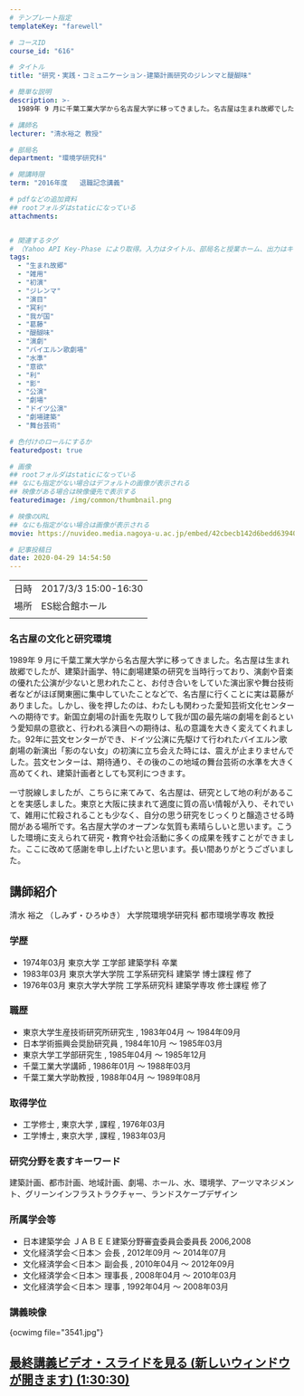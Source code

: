 ```yaml
---
# テンプレート指定
templateKey: "farewell"

# コースID
course_id: "616"

# タイトル
title: "研究・実践・コミュニケーション-建築計画研究のジレンマと醍醐味"

# 簡単な説明
description: >-
  1989年 9 月に千葉工業大学から名古屋大学に移ってきました。名古屋は生まれ故郷でしたが、建築計画学、特に劇場建築の研究を当時行っており、演劇や音楽の優れた公演が少ないと思われたこと、お付き合いをしていた演出家や舞台技術者などがほぼ関東圏に集中していたことなどで、名古屋に行くことに実は葛藤がありました。しかし、後を押したのは、わたしも関わった愛知芸術文化センターへの期待です。新国立劇場の計画 ....

# 講師名
lecturer: "清水裕之 教授"

# 部局名
department: "環境学研究科"

# 開講時限
term: "2016年度	退職記念講義"

# pdfなどの追加資料
## rootフォルダはstaticになっている
attachments:


# 関連するタグ
# （Yahoo API Key-Phase により取得。入力はタイトル、部局名と授業ホーム、出力はキーフレーズ（tags））
tags:
  - "生まれ故郷"
  - "雑用"
  - "初演"
  - "ジレンマ"
  - "演目"
  - "冥利"
  - "我が国"
  - "葛藤"
  - "醍醐味"
  - "演劇"
  - "バイエルン歌劇場"
  - "水準"
  - "意欲"
  - "利"
  - "影"
  - "公演"
  - "劇場"
  - "ドイツ公演"
  - "劇場建築"
  - "舞台芸術"

# 色付けのロールにするか
featuredpost: true

# 画像
## rootフォルダはstaticになっている
## なにも指定がない場合はデフォルトの画像が表示される
## 映像がある場合は映像優先で表示する
featuredimage: /img/common/thumbnail.png

# 映像のURL
## なにも指定がない場合は画像が表示される
movie: https://nuvideo.media.nagoya-u.ac.jp/embed/42cbecb142d6bedd63940d80638af19141ab0638

# 記事投稿日
date: 2020-04-29 14:54:50
---
```


|   |   |
|---|---|
| 日時 | 2017/3/3  15:00-16:30 |
| 場所 | ES総合館ホール |
|   |   |


### 名古屋の文化と研究環境

1989年 9 月に千葉工業大学から名古屋大学に移ってきました。名古屋は生まれ故郷でしたが、建築計画学、特に劇場建築の研究を当時行っており、演劇や音楽の優れた公演が少ないと思われたこと、お付き合いをしていた演出家や舞台技術者などがほぼ関東圏に集中していたことなどで、名古屋に行くことに実は葛藤がありました。しかし、後を押したのは、わたしも関わった愛知芸術文化センターへの期待です。新国立劇場の計画を先取りして我が国の最先端の劇場を創るという愛知県の意欲と、行われる演目への期待は、私の意識を大きく変えてくれました。92年に芸文センターができ、ドイツ公演に先駆けて行われたバイエルン歌劇場の新演出「影のない女」の初演に立ち会えた時には、震えが止まりませんでした。芸文センターは、期待通り、その後のこの地域の舞台芸術の水準を大きく高めてくれ、建築計画者としても冥利につきます。

一寸脱線しましたが、こちらに来てみて、名古屋は、研究として地の利があることを実感しました。東京と大阪に挟まれて適度に質の高い情報が入り、それでいて、雑用に忙殺されることも少なく、自分の思う研究をじっくりと醸造させる時間がある場所です。名古屋大学のオープンな気質も素晴らしいと思います。こうした環境に支えられて研究・教育や社会活動に多くの成果を残すことができました。ここに改めて感謝を申し上げたいと思います。長い間ありがとうございました。


## 講師紹介

清水 裕之 （しみず・ひろゆき） 大学院環境学研究科 都市環境学専攻 教授

### 学歴

* 1974年03月 東京大学 工学部 建築学科 卒業
* 1983年03月 東京大学大学院 工学系研究科 建築学 博士課程 修了
* 1976年03月 東京大学大学院 工学系研究科 建築学専攻 修士課程 修了

### 職歴

* 東京大学生産技術研究所研究生 , 1983年04月 ～ 1984年09月
* 日本学術振興会奨励研究員 , 1984年10月 ～ 1985年03月
* 東京大学工学部研究生 , 1985年04月 ～ 1985年12月
* 千葉工業大学講師 , 1986年01月 ～ 1988年03月
* 千葉工業大学助教授 , 1988年04月 ～ 1989年08月

### 取得学位

* 工学修士 , 東京大学 , 課程 , 1976年03月
* 工学博士 , 東京大学 , 課程 , 1983年03月

### 研究分野を表すキーワード

建築計画、都市計画、地域計画、劇場、ホール、水、環境学、アーツマネジメント、グリーンインフラストラクチャー、ランドスケープデザイン

### 所属学会等

* 日本建築学会 ＪＡＢＥＥ建築分野審査委員会委員長 2006,2008
* 文化経済学会＜日本＞ 会長 , 2012年09月 ～ 2014年07月
* 文化経済学会＜日本＞ 副会長 , 2010年04月 ～ 2012年09月
* 文化経済学会＜日本＞ 理事長 , 2008年04月 ～ 2010年03月
* 文化経済学会＜日本＞ 理事 , 1992年04月 ～ 2008年03月


### 講義映像


{ocwimg file="3541.jpg"}

[最終講義ビデオ・スライドを見る (新しいウィンドウが開きます) (1:30:30)](http://studio.media.nagoya-u.ac.jp/videos/watch.php?v=42cbecb142d6bedd63940d80638af19141ab0638)
-----